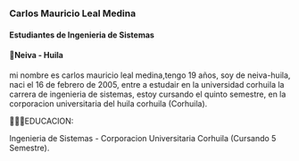 ### Carlos Mauricio Leal Medina
#### Estudiantes de Ingenieria de Sistemas
#### 📍Neiva - Huila

mi nombre es carlos mauricio leal medina,tengo 19 años, soy de neiva-huila, naci el 16 de febrero de 2005,
entre a estudair en la universidad corhuila la carrera de ingenieria de sistemas, estoy cursando el quinto semestre,
en la corporacion universitaria del huila corhuila (Corhuila).

👨🏻‍🏫EDUCACION:

Ingenieria de Sistemas - Corporacion Universitaria Corhuila (Cursando 5 Semestre).
<!--
**carlosleal16/carlosleal16** is a ✨ _special_ ✨ repository because its `README.md` (this file) appears on your GitHub profile.

Here are some ideas to get you started:

- 🔭 I’m currently working on ...
- 🌱 I’m currently learning ...
- 👯 I’m looking to collaborate on ...
- 🤔 I’m looking for help with ...
- 💬 Ask me about ...
- 📫 How to reach me: ...
- 😄 Pronouns: ...
- ⚡ Fun fact: ...
-->
